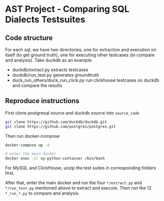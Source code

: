 # AST Project - Comparing SQL Dialects Testsuites

## Code structure

For each sql, we have two directories, one for extraction and execution on itself (to get ground truth), one for executing other testcases (to compare and analysis). Take duckdb as an example:
- duckdb/extract.py extracts testcases
- duckdb/run_test.py generates groundtruth
- duck_run_others/duck_run_click.py run clickhouse testcases on duckdb and compare the results

## Reproduce instructions

First clone postgresql source and duckdb source into `source_code`

```bash
git clone https://github.com/duckdb/duckdb.git
git clone https://github.com/postgres/postgres.git
```

Then run docker-compose

```bash
docker-compose up -d

# enter the main docker
docker exec -it xy-python-container /bin/bash
```

For MySQL and ClickHouse, unzip the test suites in corresponding folders first.

After that, enter the main docker and run the four `*/extract.py` and `*/run_test.py` mentioned above to extract and execute. Then run the 12 `*_run_*.py` to compare and analysis.
